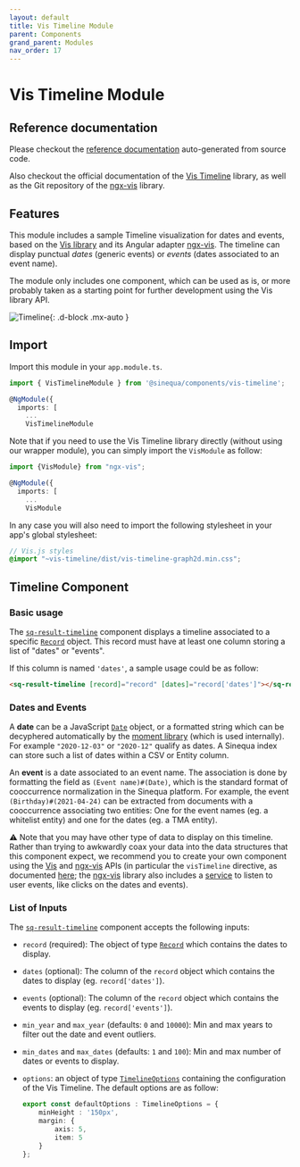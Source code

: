 ```yaml
---
layout: default
title: Vis Timeline Module
parent: Components
grand_parent: Modules
nav_order: 17
---
```


# Vis Timeline Module

## Reference documentation

Please checkout the [reference documentation]({{site.baseurl}}components/modules/VisTimelineModule.html) auto-generated from source code.

Also checkout the official documentation of the [Vis Timeline](https://visjs.github.io/vis-timeline/docs/timeline/) library, as well as the Git repository of the [ngx-vis](https://github.com/visjs/ngx-vis) library.

## Features

This module includes a sample Timeline visualization for dates and events, based on the [Vis library](https://visjs.org/) and its Angular adapter [ngx-vis](https://github.com/visjs/ngx-vis). The timeline can display punctual *dates* (generic events) or *events* (dates associated to an event name).

The module only includes one component, which can be used as is, or more probably taken as a starting point for further development using the Vis library API.

![Timeline]({{site.baseurl}}assets/modules/vis-timeline/timeline.png){: .d-block .mx-auto }

## Import

Import this module in your `app.module.ts`.

```ts
import { VisTimelineModule } from '@sinequa/components/vis-timeline';

@NgModule({
  imports: [
    ...
    VisTimelineModule
```

Note that if you need to use the Vis Timeline library directly (without using our wrapper module), you can simply import the `VisModule` as follow:

```ts
import {VisModule} from "ngx-vis";

@NgModule({
  imports: [
    ...
    VisModule
```

In any case you will also need to import the following stylesheet in your app's global stylesheet:

```scss
// Vis.js styles
@import "~vis-timeline/dist/vis-timeline-graph2d.min.css";
```

## Timeline Component

### Basic usage

The [`sq-result-timeline`]({{site.baseurl}}components/components/ResultTimeline.html) component displays a timeline associated to a specific [`Record`]({{site.baseurl}}core/interfaces/Record.html) object. This record must have at least one column storing a list of "dates" or "events".

If this column is named `'dates'`, a sample usage could be as follow:

```html
<sq-result-timeline [record]="record" [dates]="record['dates']"></sq-result-timeline>
```

### Dates and Events

A **date** can be a JavaScript [`Date`](https://developer.mozilla.org/fr/docs/Web/JavaScript/Reference/Objets_globaux/Date) object, or a formatted string which can be decyphered automatically by the [moment library](https://momentjs.com/) (which is used internally). For example `"2020-12-03"` or `"2020-12"` qualify as dates. A Sinequa index can store such a list of dates within a CSV or Entity column.

An **event** is a date associated to an event name. The association is done by formatting the field as `(Event name)#(Date)`, which is the standard format of cooccurrence normalization in the Sinequa platform. For example, the event `(Birthday)#(2021-04-24)` can be extracted from documents with a cooccurrence associating two entities: One for the event names (eg. a whitelist entity) and one for the dates (eg. a TMA entity).

⚠️ Note that you may have other type of data to display on this timeline. Rather than trying to awkwardly coax your data into the data structures that this component expect, we recommend you to create your own component using the [Vis](https://visjs.org/) and [ngx-vis](https://github.com/visjs/ngx-vis) APIs (in particular the `visTimeline` directive, as documented [here](https://github.com/visjs/ngx-vis/blob/develop/demo/timeline/timeline-example.component.ts); the [ngx-vis](https://github.com/visjs/ngx-vis) library also includes a [service](https://github.com/visjs/ngx-vis/blob/develop/components/timeline/vis-timeline.service.ts) to listen to user events, like clicks on the dates and events).

### List of Inputs

The [`sq-result-timeline`]({{site.baseurl}}components/components/ResultTimeline.html) component accepts the following inputs:

- `record` (required): The object of type [`Record`]({{site.baseurl}}core/interfaces/Record.html) which contains the dates to display.
- `dates` (optional): The column of the `record` object which contains the dates to display (eg. `record['dates']`).
- `events` (optional): The column of the `record` object which contains the events to display (eg. `record['events']`).
- `min_year` and `max_year` (defaults: `0` and `10000`): Min and max years to filter out the date and event outliers.
- `min_dates` and `max_dates` (defaults: `1` and `100`): Min and max number of dates or events to display.
- `options`: an object of type [`TimelineOptions`](https://visjs.github.io/vis-timeline/docs/timeline/#Configuration_Options) containing the configuration of the Vis Timeline. The default options are as follow:

    ```ts
    export const defaultOptions : TimelineOptions = {
        minHeight : '150px',
        margin: {
            axis: 5,
            item: 5
        }
    };
    ```
